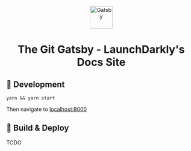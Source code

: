 <p align="center">
  <a href="https://www.gatsbyjs.org">
    <img alt="Gatsby" src="https://www.gatsbyjs.org/monogram.svg" width="60" />
  </a>
</p>
<h1 align="center">
  The Git Gatsby - LaunchDarkly's Docs Site
</h1>

## 🚀 Development

```shell
yarn && yarn start
```

Then navigate to [localhost:8000](http://localhost:8000)

## 💫 Build & Deploy
 TODO
